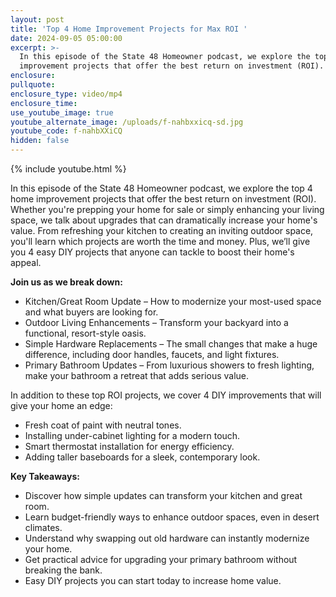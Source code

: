 ```yaml
---
layout: post
title: 'Top 4 Home Improvement Projects for Max ROI '
date: 2024-09-05 05:00:00
excerpt: >-
  In this episode of the State 48 Homeowner podcast, we explore the top 4 home
  improvement projects that offer the best return on investment (ROI).
enclosure:
pullquote:
enclosure_type: video/mp4
enclosure_time:
use_youtube_image: true
youtube_alternate_image: /uploads/f-nahbxxicq-sd.jpg
youtube_code: f-nahbXXiCQ
hidden: false
---
```

{% include youtube.html %}

In this episode of the State 48 Homeowner podcast, we explore the top 4 home improvement projects that offer the best return on investment (ROI). Whether you're prepping your home for sale or simply enhancing your living space, we talk about upgrades that can dramatically increase your home's value. From refreshing your kitchen to creating an inviting outdoor space, you'll learn which projects are worth the time and money. Plus, we’ll give you 4 easy DIY projects that anyone can tackle to boost their home's appeal.

**Join us as we break down:**

* Kitchen/Great Room Update – How to modernize your most-used space and what buyers are looking for.
* Outdoor Living Enhancements – Transform your backyard into a functional, resort-style oasis.
* Simple Hardware Replacements – The small changes that make a huge difference, including door handles, faucets, and light fixtures.
* Primary Bathroom Updates – From luxurious showers to fresh lighting, make your bathroom a retreat that adds serious value.

In addition to these top ROI projects, we cover 4 DIY improvements that will give your home an edge:

* Fresh coat of paint with neutral tones.
* Installing under-cabinet lighting for a modern touch.
* Smart thermostat installation for energy efficiency.
* Adding taller baseboards for a sleek, contemporary look.

**Key Takeaways:**

* Discover how simple updates can transform your kitchen and great room.
* Learn budget-friendly ways to enhance outdoor spaces, even in desert climates.
* Understand why swapping out old hardware can instantly modernize your home.
* Get practical advice for upgrading your primary bathroom without breaking the bank.
* Easy DIY projects you can start today to increase home value.

&nbsp;